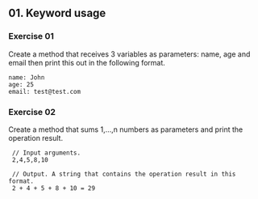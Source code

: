 ﻿## 01. Keyword usage

### Exercise 01

​​​​​​​Create a method that receives 3 variables as parameters: name, age and email then print this out in the following format.

```
name: John
age: 25
email: test@test.com
```

### Exercise 02

​​​​​​​Create a method that sums 1,…,n numbers as parameters and print the operation result.

```
 // Input arguments.
 2,4,5,8,10
 
 // Output. A string that contains the operation result in this format.
 2 + 4 + 5 + 8 + 10 = 29
```
